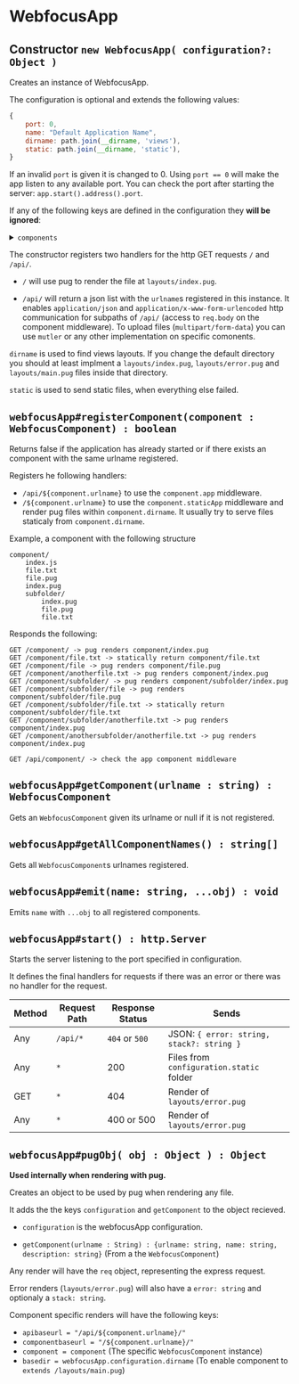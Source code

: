 # WebfocusApp

## Constructor `new WebfocusApp( configuration?: Object )`

Creates an instance of WebfocusApp.

The configuration is optional and extends the following values:

```javascript
{
    port: 0, 
    name: "Default Application Name",
    dirname: path.join(__dirname, 'views'),
    static: path.join(__dirname, 'static'),
}
```

If an invalid `port` is given it is changed to 0.
Using `port == 0` will make the app listen to any available port. You can check the port after starting the server: `app.start().address().port`.

If any of the following keys are defined in the configuration they **will be ignored**:

<details>
  <summary><code>components</code></summary>

  Will contain the `urlname`s of components registered in this instance. 
</details>

The constructor registers two handlers for the http GET requests `/` and `/api/`.

 - `/` will use pug to render the file at `layouts/index.pug`.

 - `/api/` will return a json list with the `urlname`s registered in this instance.
 It enables `application/json` and `application/x-www-form-urlencoded` http communication for subpaths of `/api/` (access to `req.body` on the component middleware).
 To upload files (`multipart/form-data`) you can use `mutler` or any other implementation on specific comonents.

`dirname` is used to find views layouts. If you change the default directory you should at least implment a `layouts/index.pug`, `layouts/error.pug` and `layouts/main.pug` files inside that directory.

`static` is used to send static files, when everything else failed.

 ## `webfocusApp#registerComponent(component : WebfocusComponent) : boolean`

 Returns false if the application has already started or if there exists an component with the same urlname registered.

 Registers he following handlers:

  - `/api/${component.urlname}` to use the `component.app` middleware.
  - `/${component.urlname}` to use the `component.staticApp` middleware and render pug files within `component.dirname`. It usually try to serve files staticaly from `component.dirname`.

Example, a component with the following structure

```
component/
    index.js
    file.txt
    file.pug
    index.pug
    subfolder/
        index.pug
        file.pug
        file.txt
```

Responds the following:

```
GET /component/ -> pug renders component/index.pug
GET /component/file.txt -> statically return component/file.txt
GET /component/file -> pug renders component/file.pug
GET /component/anotherfile.txt -> pug renders component/index.pug
GET /component/subfolder/ -> pug renders component/subfolder/index.pug
GET /component/subfolder/file -> pug renders component/subfolder/file.pug
GET /component/subfolder/file.txt -> statically return component/subfolder/file.txt
GET /component/subfolder/anotherfile.txt -> pug renders component/index.pug
GET /component/anothersubfolder/anotherfile.txt -> pug renders component/index.pug

GET /api/component/ -> check the app component middleware 
```

## `webfocusApp#getComponent(urlname : string) : WebfocusComponent`

Gets an `WebfocusComponent` given its urlname or null if it is not registered.

## `webfocusApp#getAllComponentNames() : string[]`

Gets all `WebfocusComponent`s urlnames registered.

## `webfocusApp#emit(name: string, ...obj) : void`

Emits `name` with `...obj` to all registered components.


## `webfocusApp#start() : http.Server`

Starts the server listening to the port specified in configuration.

It defines the final handlers for requests if there was an error or there was no handler for the request.

Method | Request Path | Response Status |  Sends
--- | --- | --- | ---
Any | `/api/*` | `404` or `500` | JSON: `{ error: string, stack?: string }`
Any | `*` | 200 | Files from `configuration.static` folder
GET | `*` | 404 | Render of `layouts/error.pug`
Any | `*` | 400 or 500 | Render of `layouts/error.pug`

## `webfocusApp#pugObj( obj : Object ) : Object`

**Used internally when rendering with pug.**

Creates an object to be used by pug when rendering any file.

It adds the the keys `configuration` and `getComponent` to the object recieved.

 - `configuration` is the webfocusApp configuration.

 - `getComponent(urlname : String) : {urlname: string, name: string, description: string}` (From a the `WebfocusComponent`)

Any render will have the `req` object, representing the express request. 

Error renders (`layouts/error.pug`) will also have a `error: string` and optionaly a `stack: string`.

Component specific renders will have the following keys:
 
 - `apibaseurl = "/api/${component.urlname}/"`
 - `componentbaseurl = "/${component.urlname}/"`
 - `component = component` (The specific `WebfocusComponent` instance)
 - `basedir = webfocusApp.configuration.dirname` (To enable component to `extends /layouts/main.pug`)
